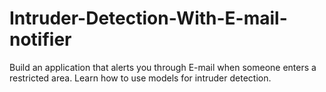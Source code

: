 # Intruder-Detection-With-E-mail-notifier
Build an application that alerts you through E-mail when someone enters a restricted area. Learn how to use models for intruder detection.
